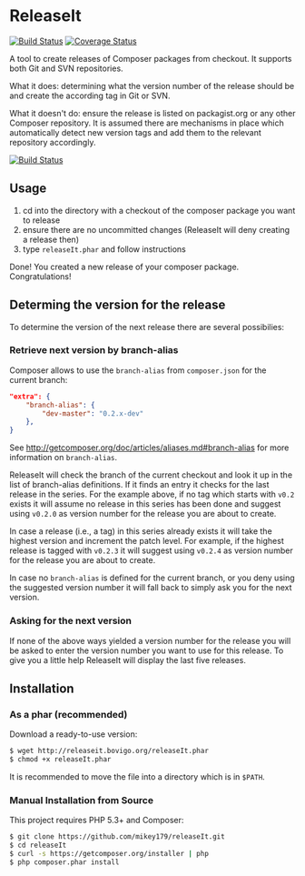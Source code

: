 # ReleaseIt

[![Build Status](https://secure.travis-ci.org/mikey179/releaseIt.png)](http://travis-ci.org/mikey179/releaseIt)
[![Coverage Status](https://coveralls.io/repos/mikey179/releaseIt/badge.png?branch=master)](https://coveralls.io/r/mikey179/releaseIt?branch=master)

A tool to create releases of Composer packages from checkout. It supports both
Git and SVN repositories.

What it does: determining what the version number of the release should be and
create the according tag in Git or SVN.

What it doesn't do: ensure the release is listed on packagist.org or any other
Composer repository. It is assumed there are mechanisms in place which automatically
detect new version tags and add them to the relevant repository accordingly.

[![Build Status](https://secure.travis-ci.org/mikey179/releaseIt.png)](http://travis-ci.org/mikey179/releaseIt)


## Usage

1. cd into the directory with a checkout of the composer package you want to release
1. ensure there are no uncommitted changes (ReleaseIt will deny creating a release then)
1. type `releaseIt.phar` and follow instructions

Done! You created a new release of your composer package. Congratulations!


## Determing the version for the release

To determine the version of the next release there are several possibilies:

### Retrieve next version by branch-alias

Composer allows to use the `branch-alias` from `composer.json` for the current
branch:

```json
"extra": {
    "branch-alias": {
        "dev-master": "0.2.x-dev"
    },
}
```

See http://getcomposer.org/doc/articles/aliases.md#branch-alias for more information
on `branch-alias`.

ReleaseIt will check the branch of the current checkout and look it up in the
list of branch-alias definitions. If it finds an entry it checks for the last
release in the series. For the example above, if no tag which starts with `v0.2`
exists it will assume no release in this series has been done and suggest using
`v0.2.0` as version number for the release you are about to create.

In case a release (i.e., a tag) in this series already exists it will take the
highest version and increment the patch level. For example, if the highest release
is tagged with `v0.2.3` it will suggest using `v0.2.4` as version number for the
release you are about to create.

In case no `branch-alias` is defined for the current branch, or you deny using
the suggested version number it will fall back to simply ask you for the next
version.


### Asking for the next version

If none of the above ways yielded a version number for the release you will be
asked to enter the version number you want to use for this release. To give you
a little help ReleaseIt will display the last five releases.


## Installation

### As a phar (recommended)

Download a ready-to-use version:

```bash
$ wget http://releaseit.bovigo.org/releaseIt.phar
$ chmod +x releaseIt.phar
```

It is recommended to move the file into a directory which is in `$PATH`.

### Manual Installation from Source

This project requires PHP 5.3+ and Composer:

```bash
$ git clone https://github.com/mikey179/releaseIt.git
$ cd releaseIt
$ curl -s https://getcomposer.org/installer | php
$ php composer.phar install
```


